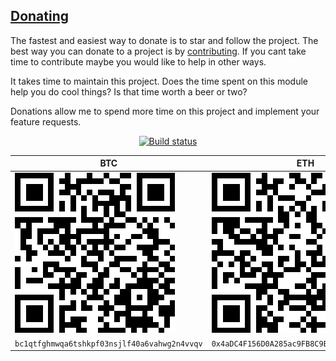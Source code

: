 ## [Donating](https://paypal.me/ChrisTaylorCodes)
The fastest and easiest way to donate is to star and follow the project. The best way you can donate to a project is by [contributing](CONTRIBUTE.md). If you cant take time to contribute maybe you would like to help in other ways.

It takes time to maintain this project. Does the time spent on this module help you do cool things? Is that time worth a beer or two?

Donations allow me to spend more time on this project and implement your feature requests.

<div align="center">

[![Build status](https://www.paypalobjects.com/webstatic/en_US/i/buttons/PP_logo_h_200x51.png)](https://paypal.me/ChrisTaylorCodes)

| BTC                                                                                                          | ETH                                                                                                          |
| ------------------------------------------------------------------------------------------------------------ | ------------------------------------------------------------------------------------------------------------ |
| ![bc1qtfghmwqa6tshkpf03nsjlf40a6vahwg2n4vvqv](./Media/BTC.png "bc1qtfghmwqa6tshkpf03nsjlf40a6vahwg2n4vvqv") | ![0x4aDC4F156D0A285ac9FB8C9Bd1513fe64FE35F1B](./Media/ETH.png "0x4aDC4F156D0A285ac9FB8C9Bd1513fe64FE35F1B") |
| `bc1qtfghmwqa6tshkpf03nsjlf40a6vahwg2n4vvqv`                                                                 | `0x4aDC4F156D0A285ac9FB8C9Bd1513fe64FE35F1B`                                                                 |

</div>